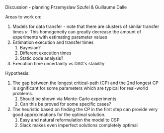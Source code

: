 
Discussion - planning Przemyslaw Szufel & Guillaume Dalle

Areas to work on:
1. Models for data transfer - note that there are clusters of similar transfer times $\gamma$. This homogeneity can greatly decrease the amount of experiments with estimating parameter values
2. Estimation execution and transfer times
   1. Bayesian?
   2. Different execution times
   3. Static code analysis?
3.  Execution time uncertainty vs DAG's stability

Hypothesis:

1. The gap between the longest critical-path (CP) and the 2nd longest CP is significant for some parameters which are typical for real-world problems.
   1. Should be shown via Monte-Carlo experiments
   2. Can this be proved for some specific cases?
2. The heuristic based on finding the CP in the first step can provide very good approximations for the optimal solution.
   1. Easy and natural reformulation the model to CSP
   2. Slack makes even imperfect solutions completely optimal
